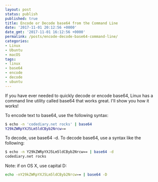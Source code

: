 ```yaml
---
layout: post
status: publish
published: true
title: Encode or Decode base64 from the Command Line
date: '2017-11-01 20:12:56 +0000'
date_gmt: '2017-11-01 16:12:56 +0000'
permalink: /posts/encode-decode-base64-command-line/
categories:
- Linux
- Ubuntu
- macOS
tags:
- linux
- base64
- encode
- decode
- ubuntu
---
```

If you have ever needed to quickly decode or encode base64, Linux has a command line utility called base64 that works great. I'll show you how it works!

To encode text to base64, use the following syntax:
```bash
$ echo -n 'codediary.net rocks' | base64
Y29kZWRpYXJ5Lm5ldCByb2Nrcw==
```
To decode, use base64 -d. To decode base64, use a syntax like the following:
```bash
$ echo -n Y29kZWRpYXJ5Lm5ldCByb2Nrcw== | base64 -d
codediary.net rocks
```
Note: if on OS X, use capital D:
```bash
echo -nY29kZWRpYXJ5Lm5ldCByb2Nrcw== | base64 -D
```
